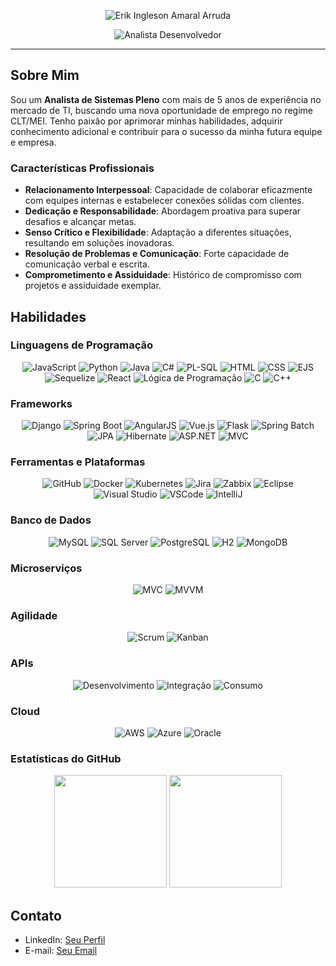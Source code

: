 <p align="center">
  <img align="center" src="/assets/erik-arruda.png" alt="Erik Ingleson Amaral Arruda" />
</p>

<p align="center">
  <img align="center" src="https://readme-typing-svg.demolab.com?font=Red+Hat+Display&weight=700&size=24&pause=2000&color=0153FF&background=FFE2E200&center=true&random=false&width=550&lines=Analista+Desenvolvedor" alt="Analista Desenvolvedor" />
</p>

---

## Sobre Mim

Sou um **Analista de Sistemas Pleno** com mais de 5 anos de experiência no mercado de TI, buscando uma nova oportunidade de emprego no regime CLT/MEI. Tenho paixão por aprimorar minhas habilidades, adquirir conhecimento adicional e contribuir para o sucesso da minha futura equipe e empresa.

### Características Profissionais

- **Relacionamento Interpessoal**: Capacidade de colaborar eficazmente com equipes internas e estabelecer conexões sólidas com clientes.
- **Dedicação e Responsabilidade**: Abordagem proativa para superar desafios e alcançar metas.
- **Senso Crítico e Flexibilidade**: Adaptação a diferentes situações, resultando em soluções inovadoras.
- **Resolução de Problemas e Comunicação**: Forte capacidade de comunicação verbal e escrita.
- **Comprometimento e Assiduidade**: Histórico de compromisso com projetos e assiduidade exemplar.

## Habilidades

### Linguagens de Programação

<p align="center">
  <img alt="JavaScript" src="https://img.shields.io/badge/JavaScript-F7DF1E?style=for-the-badge&logo=javascript&logoColor=black">
  <img alt="Python" src="https://img.shields.io/badge/python-3670A0?style=for-the-badge&logo=python&logoColor=white">
  <img alt="Java" src="https://img.shields.io/badge/java-%23ED8B00.svg?style=for-the-badge&logo=openjdk&logoColor=white">
  <img alt="C#" src="https://img.shields.io/badge/c%23-239120?style=for-the-badge&logo=c-sharp&logoColor=white">
  <img alt="PL-SQL" src="https://img.shields.io/badge/PL--SQL-FFFFFF?style=for-the-badge&logo=oracle&logoColor=black">
  <img alt="HTML" src="https://img.shields.io/badge/HTML5-E34F26?style=for-the-badge&logo=html5&logoColor=white">
  <img alt="CSS" src="https://img.shields.io/badge/CSS-0367b2?&style=for-the-badge&logo=css3&logoColor=white">
  <img alt="EJS" src="https://img.shields.io/badge/EJS-8e44ad?style=for-the-badge&logo=javascript&logoColor=white">
  <img alt="Sequelize" src="https://img.shields.io/badge/Sequelize-52B0E7?style=for-the-badge&logo=sequelize&logoColor=white">
  <img alt="React" src="https://img.shields.io/badge/React-149eca?style=for-the-badge&logo=react&logoColor=white">
  <img alt="Lógica de Programação" src="https://img.shields.io/badge/Lógica%20de%20Programação-1e90ff?style=for-the-badge&logo=code&logoColor=white">
  <img alt="C" src="https://img.shields.io/badge/C-00599C?style=for-the-badge&logo=c&logoColor=white">
  <img alt="C++" src="https://img.shields.io/badge/C++-00599C?style=for-the-badge&logo=cplusplus&logoColor=white">
</p>

### Frameworks

<p align="center">
  <img alt="Django" src="https://img.shields.io/badge/django-%23092E20.svg?style=for-the-badge&logo=django&logoColor=white">
  <img alt="Spring Boot" src="https://img.shields.io/badge/spring%20boot-6DB33F?style=for-the-badge&logo=spring%20boot&logoColor=white">
  <img alt="AngularJS" src="https://img.shields.io/badge/angularjs-%23E23237.svg?style=for-the-badge&logo=angularjs&logoColor=white">
  <img alt="Vue.js" src="https://img.shields.io/badge/Vue.js-35495E?style=for-the-badge&logo=vue.js&logoColor=4FC08D">
  <img alt="Flask" src="https://img.shields.io/badge/Flask-000000?style=for-the-badge&logo=flask&logoColor=white">
  <img alt="Spring Batch" src="https://img.shields.io/badge/Spring%20Batch-6DB33F?style=for-the-badge&logo=spring&logoColor=white">
  <img alt="JPA" src="https://img.shields.io/badge/JPA-007396?style=for-the-badge&logo=java&logoColor=white">
  <img alt="Hibernate" src="https://img.shields.io/badge/Hibernate-59666C?style=for-the-badge&logo=hibernate&logoColor=white">
  <img alt="ASP.NET" src="https://img.shields.io/badge/ASP.NET-512BD4?style=for-the-badge&logo=dotnet&logoColor=white">
  <img alt="MVC" src="https://img.shields.io/badge/MVC-00599C?style=for-the-badge&logo=dotnet&logoColor=white">
</p>

### Ferramentas e Plataformas

<p align="center">
  <img alt="GitHub" src="https://img.shields.io/badge/github-%23121011.svg?style=for-the-badge&logo=github&logoColor=white">
  <img alt="Docker" src="https://img.shields.io/badge/docker-%230db7ed.svg?style=for-the-badge&logo=docker&logoColor=white">
  <img alt="Kubernetes" src="https://img.shields.io/badge/kubernetes-%23326ce5.svg?style=for-the-badge&logo=kubernetes&logoColor=white">
  <img alt="Jira" src="https://img.shields.io/badge/jira-%230A0FFF.svg?style=for-the-badge&logo=jira&logoColor=white">
  <img alt="Zabbix" src="https://img.shields.io/badge/zabbix-%23CC0000.svg?style=for-the-badge&logo=zabbix&logoColor=white">
  <img alt="Eclipse" src="https://img.shields.io/badge/Eclipse-2C2255?style=for-the-badge&logo=eclipse&logoColor=white">
  <img alt="Visual Studio" src="https://img.shields.io/badge/Visual%20Studio-5C2D91?style=for-the-badge&logo=visual%20studio&logoColor=white">
  <img alt="VSCode" src="https://img.shields.io/badge/VS%20Code-007ACC?style=for-the-badge&logo=visual%20studio%20code&logoColor=white">
  <img alt="IntelliJ" src="https://img.shields.io/badge/IntelliJ%20IDEA-000000?style=for-the-badge&logo=intellij%20idea&logoColor=white">
</p>

### Banco de Dados

<p align="center">
  <img alt="MySQL" src="https://img.shields.io/badge/mysql-%2300f.svg?style=for-the-badge&logo=mysql&logoColor=white">
  <img alt="SQL Server" src="https://img.shields.io/badge/Microsoft%20SQL%20Server-CC2927?style=for-the-badge&logo=microsoft%20sql%20server&logoColor=white">
  <img alt="PostgreSQL" src="https://img.shields.io/badge/postgres-%23316192.svg?style=for-the-badge&logo=postgresql&logoColor=white">
  <img alt="H2" src="https://img.shields.io/badge/H2%20Database-006600?style=for-the-badge&logo=h2&logoColor=white">
  <img alt="MongoDB" src="https://img.shields.io/badge/MongoDB-4EA94B?style=for-the-badge&logo=mongodb&logoColor=white">
</p>

### Microserviços

<p align="center">
  <img alt="MVC" src="https://img.shields.io/badge/MVC-00599C?style=for-the-badge&logo=dotnet&logoColor=white">
  <img alt="MVVM" src="https://img.shields.io/badge/MVVM-00599C?style=for-the-badge&logo=dotnet&logoColor=white">
</p>

### Agilidade

<p align="center">
  <img alt="Scrum" src="https://img.shields.io/badge/Scrum-6DB33F?style=for-the-badge&logo=scrumalliance&logoColor=white">
  <img alt="Kanban" src="https://img.shields.io/badge/Kanban-00599C?style=for-the-badge&logo=kanban&logoColor=white">
</p>

### APIs

<p align="center">
  <img alt="Desenvolvimento" src="https://img.shields.io/badge/Desenvolvimento%20de%20APIs-007ACC?style=for-the-badge&logo=code&logoColor=white">
  <img alt="Integração" src="https://img.shields.io/badge/Integração%20de%20APIs-239120?style=for-the-badge&logo=code&logoColor=white">
  <img alt="Consumo" src="https://img.shields.io/badge/Consumo%20de%20APIs-6DB33F?style=for-the-badge&logo=code&logoColor=white">
</p>

### Cloud

<p align="center">
  <img alt="AWS" src="https://img.shields.io/badge/AWS-%23FF9900.svg?style=for-the-badge&logo=amazon-aws&logoColor=white">
  <img alt="Azure" src="https://img.shields.io/badge/Azure-0078D4?style=for-the-badge&logo=microsoft-azure&logoColor=white">
  <img alt="Oracle" src="https://img.shields.io/badge/Oracle-F80000?style=for-the-badge&logo=oracle&logoColor=white">
</p>

### Estatísticas do GitHub

<p align="center">
  <img height="180cm" src="https://github-readme-stats.vercel.app/api?username=erikarruda&include_all_commits=true&show_icons=true&count_private=true&role=OWNER,ORGANIZATION_MEMBER,COLLABORATOR&include_orgs=true">
  <img height="180em" src="https://github-readme-stats.vercel.app/api/top-langs/?username=erikarruda&langs_count=4&count_private=true"/>
</p>

## Contato

- LinkedIn: [Seu Perfil](https://www.linkedin.com/in/erik-ingleson-amaral-arruda-b730ba157/)
- E-mail: [Seu Email](mailto:erik.ingleson10.ei@gmail.com)
